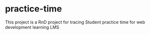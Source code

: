 # practice-time
This project is a RnD project for tracing Student practice time for web development learning LMS
